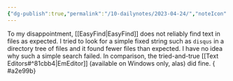 ```yaml
---
{"dg-publish":true,"permalink":"/10-dailynotes/2023-04-24/","noteIcon":"2","created":"","updated":""}
---
```


To my disappointment, [[EasyFind\|EasyFind]] does not reliably find text in files as expected. I tried to look for a simple fixed string such as `disqus` in a directory tree of files and it found fewer files than expected. I have no idea why such a simple search failed. In comparison, the tried-and-true [[Text Editors#^81cbb4\|EmEditor]] (available on Windows only, alas) did fine.
{ #a2e99b}
